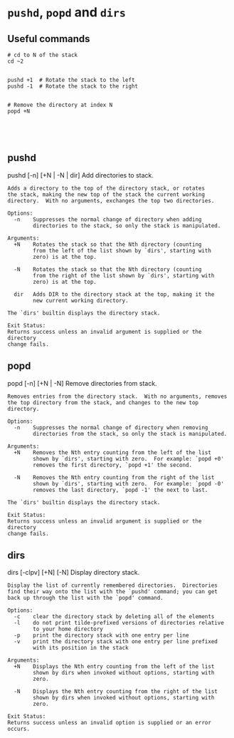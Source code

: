 # `pushd`, `popd` and `dirs`


## Useful commands
```
# cd to N of the stack
cd ~2


pushd +1  # Rotate the stack to the left
pushd -1  # Rotate the stack to the right


# Remove the directory at index N
popd +N





```



## pushd

pushd [-n] [+N | -N | dir]
    Add directories to stack.
    
    Adds a directory to the top of the directory stack, or rotates
    the stack, making the new top of the stack the current working
    directory.  With no arguments, exchanges the top two directories.
    
    Options:
      -n	Suppresses the normal change of directory when adding
    		directories to the stack, so only the stack is manipulated.
    
    Arguments:
      +N	Rotates the stack so that the Nth directory (counting
    		from the left of the list shown by `dirs', starting with
    		zero) is at the top.
    
      -N	Rotates the stack so that the Nth directory (counting
    		from the right of the list shown by `dirs', starting with
    		zero) is at the top.
    
      dir	Adds DIR to the directory stack at the top, making it the
    		new current working directory.
    
    The `dirs' builtin displays the directory stack.
    
    Exit Status:
    Returns success unless an invalid argument is supplied or the directory
    change fails.





## popd
popd [-n] [+N | -N]
    Remove directories from stack.
    
    Removes entries from the directory stack.  With no arguments, removes
    the top directory from the stack, and changes to the new top directory.
    
    Options:
      -n	Suppresses the normal change of directory when removing
    		directories from the stack, so only the stack is manipulated.
    
    Arguments:
      +N	Removes the Nth entry counting from the left of the list
    		shown by `dirs', starting with zero.  For example: `popd +0'
    		removes the first directory, `popd +1' the second.
    
      -N	Removes the Nth entry counting from the right of the list
    		shown by `dirs', starting with zero.  For example: `popd -0'
    		removes the last directory, `popd -1' the next to last.
    
    The `dirs' builtin displays the directory stack.
    
    Exit Status:
    Returns success unless an invalid argument is supplied or the directory
    change fails.


## dirs
dirs [-clpv] [+N] [-N]
    Display directory stack.
    
    Display the list of currently remembered directories.  Directories
    find their way onto the list with the `pushd' command; you can get
    back up through the list with the `popd' command.
    
    Options:
      -c	clear the directory stack by deleting all of the elements
      -l	do not print tilde-prefixed versions of directories relative
    		to your home directory
      -p	print the directory stack with one entry per line
      -v	print the directory stack with one entry per line prefixed
    		with its position in the stack
    
    Arguments:
      +N	Displays the Nth entry counting from the left of the list
    		shown by dirs when invoked without options, starting with
    		zero.
    
      -N	Displays the Nth entry counting from the right of the list
    		shown by dirs when invoked without options, starting with
    		zero.
    
    Exit Status:
    Returns success unless an invalid option is supplied or an error occurs.
